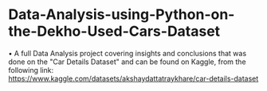# Data-Analysis-using-Python-on-the-Dekho-Used-Cars-Dataset

•	A full Data Analysis project covering insights and conclusions that was done on the "Car Details Dataset" and can be found on Kaggle, from the following link:<br>
https://www.kaggle.com/datasets/akshaydattatraykhare/car-details-dataset

